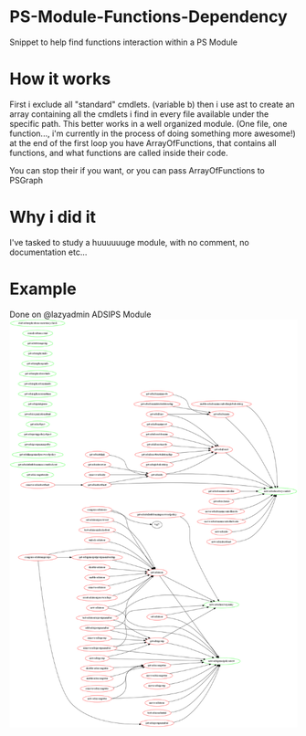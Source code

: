 # PS-Module-Functions-Dependency
Snippet to help find functions interaction within a PS Module

# How it works
First i exclude all "standard" cmdlets. (variable b)
then i use ast to create an array containing all the cmdlets i find in every file available under the specific path.
This better works in a well organized module. (One file, one function..., i'm currently in the process of doing something more awesome!)
at the end of the first loop you have ArrayOfFunctions, that contains all functions, and what functions are called inside their code.

You can stop their if you want, or you can pass ArrayOfFunctions to PSGraph

# Why i did it
I've tasked to study a huuuuuuge module, with no comment, no documentation etc...

# Example
Done on @lazyadmin ADSIPS Module
![OutPut](/ADSIPS.png)
